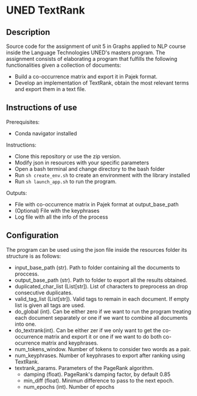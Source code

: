 # UNED TextRank

## Description

Source code for the assignment of unit 5 in Graphs applied to NLP course inside the Language Technologies UNED's masters program.
The assignment consists of elaborating a program that fulfills the following functionalities given a collection of documents:
* Build a co-occurrence matrix and export it in Pajek format.
* Develop an implementation of TextRank, obtain the most relevant terms and export them in a text file.


## Instructions of use

Prerequisites:

* Conda navigator installed

Instructions:

* Clone this repository or use the zip version.
* Modify json in resources with your specific parameters
* Open a bash terminal and change directory to the bash folder
* Run `sh create_env.sh` to create an environment with the library installed
* Run `sh launch_app.sh` to run the program.

Outputs:
* File with co-occurrence matrix in Pajek format at output_base_path
* (Optional) File with the keyphrases
* Log file with all the info of the process

## Configuration

The program can be used using the json file inside the resources folder its structure is as follows:

* input_base_path (str). Path to folder containing all the documents to proccess.
* output_base_path (str). Path to folder to export all the results obtained.
* duplicated_char_list (List[str]). List of characters to preprocess an drop consecutive duplicates.
* valid_tag_list (List[str]). Valid tags to remain in each document. If empty list is given all tags are used.
* do_global (int). Can be either zero if we want to run the program treating each document separately or one if we want to combine all documents into one.
* do_textrank(int). Can be either zer if we only want to get the co-occurrence matrix and export it or one if we want to do both co-ocurrence matrix and keyphrases.
* num_tokens_window. Number of tokens to consider two words as a pair.
* num_keyphrases. Number of keyphrases to export after ranking using TextRank.
* textrank_params. Parameters of the PageRank algorithm.
    * damping (float). PageRank's damping factor, by default 0.85
    * min_diff (float). Minimun difference to pass to the next epoch.
    * num_epochs (int). Number of epochs
